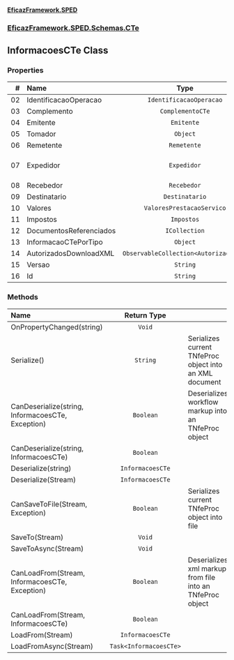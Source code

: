 #### [EficazFramework.SPED](EficazFrameworkSPED.md 'EficazFramework SPED')
### [EficazFramework.SPED.Schemas.CTe](EficazFramework.SPED.Schemas.CTe.md 'EficazFramework.SPED.Schemas.CTe')

## InformacoesCTe Class
### Properties

| # | Name | Type | |
| ---: | :--- | :---: | :--- |
| 02 | IdentificacaoOperacao | `IdentificacaoOperacao` |  |
| 03 | Complemento | `ComplementoCTe` |  |
| 04 | Emitente | `Emitente` |  |
| 05 | Tomador | `Object` |  |
| 06 | Remetente | `Remetente` |  |
| 07 | Expedidor | `Expedidor` | Tomador do Serviço? |
| 08 | Recebedor | `Recebedor` |  |
| 09 | Destinatario | `Destinatario` |  |
| 10 | Valores | `ValoresPrestacaoServico` |  |
| 11 | Impostos | `Impostos` |  |
| 12 | DocumentosReferenciados | `ICollection` |  |
| 13 | InformacaoCTePorTipo | `Object` |  |
| 14 | AutorizadosDownloadXML | `ObservableCollection<AutorizadoXML>` |  |
| 15 | Versao | `String` |  |
| 16 | Id | `String` |  |
### Methods

| Name | Return Type | |
| :--- | :---: | :--- |
| OnPropertyChanged(string) | `Void` |  |
| Serialize() | `String` | Serializes current TNfeProc object into an XML document |
| CanDeserialize(string, InformacoesCTe, Exception) | `Boolean` | Deserializes workflow markup into an TNfeProc object |
| CanDeserialize(string, InformacoesCTe) | `Boolean` |  |
| Deserialize(string) | `InformacoesCTe` |  |
| Deserialize(Stream) | `InformacoesCTe` |  |
| CanSaveToFile(Stream, Exception) | `Boolean` | Serializes current TNfeProc object into file |
| SaveTo(Stream) | `Void` |  |
| SaveToAsync(Stream) | `Void` |  |
| CanLoadFrom(Stream, InformacoesCTe, Exception) | `Boolean` | Deserializes xml markup from file into an TNfeProc object |
| CanLoadFrom(Stream, InformacoesCTe) | `Boolean` |  |
| LoadFrom(Stream) | `InformacoesCTe` |  |
| LoadFromAsync(Stream) | `Task<InformacoesCTe>` |  |
